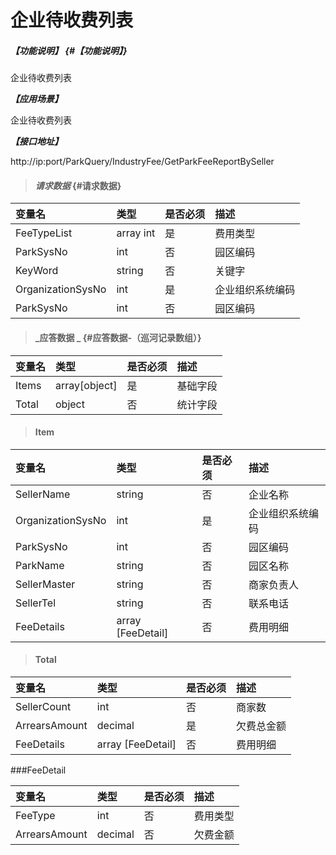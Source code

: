 # 企业待收费列表

##### _【功能说明】_ {#【功能说明】}

企业待收费列表

_**【应用场景】**_

企业待收费列表

_**【接口地址】**_

http://ip:port/ParkQuery/IndustryFee/GetParkFeeReportBySeller

> #### _请求数据_ {#请求数据}

| 变量名 | 类型 | 是否必须 | 描述 |
| :--- | :--- | :--- | :--- |
| FeeTypeList |array int | 是 | 费用类型 |
| ParkSysNo| int | 否 | 园区编码|
| KeyWord| string| 否 | 关键字|
| OrganizationSysNo | int | 是 | 企业组织系统编码 |
| ParkSysNo| int | 否 | 园区编码|


> #### _应答数据 _ {#应答数据-（巡河记录数组）}

| 变量名 | 类型 | 是否必须 | 描述 |
| :--- | :--- | :--- | :--- |
| Items | array[object] | 是 | 基础字段 |
| Total | object | 否 | 统计字段 |

> #### Item

| 变量名 | 类型 | 是否必须 | 描述 |
| :--- | :--- | :--- | :--- |
| SellerName | string | 否 |企业名称 |
| OrganizationSysNo | int | 是 | 企业组织系统编码 |
| ParkSysNo| int | 否 | 园区编码|
| ParkName | string | 否 | 园区名称|
| SellerMaster | string | 否 | 商家负责人|
| SellerTel | string | 否 | 联系电话|
| FeeDetails | array [FeeDetail] | 否 | 费用明细|

> #### Total

| 变量名 | 类型 | 是否必须 | 描述 |
| :--- | :--- | :--- | :--- |
| SellerCount | int| 否 | 商家数|
| ArrearsAmount | decimal | 是 | 欠费总金额  |
| FeeDetails | array [FeeDetail] | 否 | 费用明细|



###FeeDetail

| 变量名 | 类型 | 是否必须 | 描述 |
| :--- | :--- | :--- | :--- |
| FeeType| int | 否 |费用类型|
| ArrearsAmount | decimal | 否 |欠费金额 |











